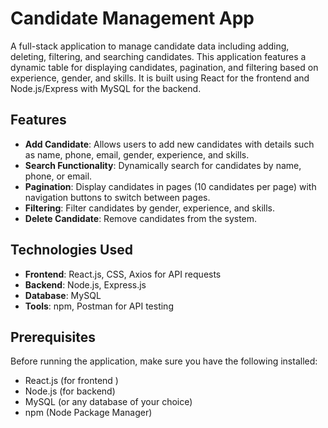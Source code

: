 # Candidate Management App

A full-stack application to manage candidate data including adding, deleting, filtering, and searching candidates. This application features a dynamic table for displaying candidates, pagination, and filtering based on experience, gender, and skills. It is built using React for the frontend and Node.js/Express with MySQL for the backend.

## Features

- **Add Candidate**: Allows users to add new candidates with details such as name, phone, email, gender, experience, and skills.
- **Search Functionality**: Dynamically search for candidates by name, phone, or email.
- **Pagination**: Display candidates in pages (10 candidates per page) with navigation buttons to switch between pages.
- **Filtering**: Filter candidates by gender, experience, and skills.
- **Delete Candidate**: Remove candidates from the system.

## Technologies Used

- **Frontend**: React.js, CSS, Axios for API requests
- **Backend**: Node.js, Express.js
- **Database**: MySQL
- **Tools**: npm, Postman for API testing

## Prerequisites

Before running the application, make sure you have the following installed:

- React.js (for frontend )
- Node.js (for backend)
- MySQL (or any database of your choice)
- npm (Node Package Manager)
